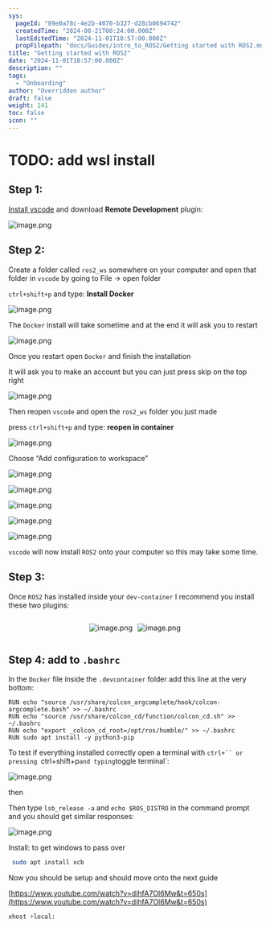 ```yaml
---
sys:
  pageId: "89e0a78c-4e2b-4070-b327-d28cb0694742"
  createdTime: "2024-08-21T00:24:00.000Z"
  lastEditedTime: "2024-11-01T18:57:00.000Z"
  propFilepath: "docs/Guides/intro_to_ROS2/Getting started with ROS2.md"
title: "Getting started with ROS2"
date: "2024-11-01T18:57:00.000Z"
description: ""
tags:
  - "Onboarding"
author: "Overridden author"
draft: false
weight: 141
toc: false
icon: ""
---
```


# TODO: add wsl install

## Step 1:

[Install vscode](https://code.visualstudio.com/download) and download **Remote Development** plugin:

![image.png](https://prod-files-secure.s3.us-west-2.amazonaws.com/d518164a-d88e-44d1-a4ee-3adb3bd8bce0/efb52993-1881-4a40-b95e-6f020334f022/image.png?X-Amz-Algorithm=AWS4-HMAC-SHA256&X-Amz-Content-Sha256=UNSIGNED-PAYLOAD&X-Amz-Credential=ASIAZI2LB466ZNFHJ6IL%2F20250402%2Fus-west-2%2Fs3%2Faws4_request&X-Amz-Date=20250402T121504Z&X-Amz-Expires=3600&X-Amz-Security-Token=IQoJb3JpZ2luX2VjEGwaCXVzLXdlc3QtMiJIMEYCIQDHgXSATN8cNoNkwnhPwBPerJHqhS6EmLHj%2FtBU0pLb8gIhAJ0KWcOOxpYRL8GR5RtRl1c5GyaElmcnxMP61h1D4jWtKogECNX%2F%2F%2F%2F%2F%2F%2F%2F%2F%2FwEQABoMNjM3NDIzMTgzODA1IgxK6SdCA4ZE%2F3cSP3Iq3APVlBDATd7OSTyeexWPgIap6nreIXUKu4902iFA0rWV3Br%2FB5bFlZwo8CesfxV%2FbiePeM93Mt1W2k3BstFpZUNjPFKwo%2FNEJNGDcdvPo52g6KcytccB2j544M9P2X2kgJTLjPyepwOE6bXAXRO7YfIyjFRPSJyEl%2F0s0kD4d2xgpmmM%2BaZzxuKxjr37GBgkjkivaZLixvSvKXcUe16SRA3q%2B7TyqF%2F0%2BldcgCFc2iowjpBwD%2Fbx8HBsmMNyvxYAWf0L7F0AF%2F10nvkPdbu5wK%2FKIeIQKouEth8cpKYFQHR1lH%2Bwzl3ufTERzwcuE3eLK2y%2BCdgJjAUDPAShgk7a98BXc4oX%2FdY%2Fw4fxoLC5adVWMNba6pN5RBEy6SpXSKUqBWwnZAYfBJ5kt%2BvxWRhcVnmY%2FFj8kGScN%2FuhYEf7egV2UfoGF6dsSvUnIS48iSNEB8%2FDgcvP14GdbCup5lLbJr3%2B5SvADUqfB4AFSlgLOma2mBxxRjGLmCDqUc9hk5ioPEBnsaMve8YSNFGSnDNkh3YmmImQO3tqpApmcxjW8Z5H%2BIjeihK4mbTaij%2FnEi3S7T04xMumgFgM9CWVoZYLsdHYbqeRKN6%2Fp4%2F%2FyhracsAQ3%2FxPepV0%2FzxT7HWjXTCYxLS%2FBjqkAe9xvG8FN6buFt085YXMBsNjyDqTBBIH2uLhmpTL1nuh%2Bln9MZSsppJMUzi%2FSN%2FiBhCG5PqtR5xXw%2Bn6Xddy4QYIBUBi5rDe2QhiiE8l4ETcF4LBnOEz2UGp4Vwa%2BEGVPWqRVn7Rc8qsqyeA8CIIa%2BaqX1rFW81S4CxA021%2FVD%2Bb5j%2B7RddEjuLWZlKBGBt9RO4Y%2FopgiFRs8PX3RuENu8SusLXF&X-Amz-Signature=f3407d2ffdcb6691d0688f18025890ac339d36709deb0efd000b3707766065e2&X-Amz-SignedHeaders=host&x-id=GetObject)

## Step 2:

Create a folder called `ros2_ws` somewhere on your computer and open that folder in `vscode` by going to File → open folder 

`ctrl+shift+p` and type: **Install Docker**

![image.png](https://prod-files-secure.s3.us-west-2.amazonaws.com/d518164a-d88e-44d1-a4ee-3adb3bd8bce0/2269dc0e-1cd5-47ff-bceb-c04ad9b2eab0/image.png?X-Amz-Algorithm=AWS4-HMAC-SHA256&X-Amz-Content-Sha256=UNSIGNED-PAYLOAD&X-Amz-Credential=ASIAZI2LB466ZNFHJ6IL%2F20250402%2Fus-west-2%2Fs3%2Faws4_request&X-Amz-Date=20250402T121504Z&X-Amz-Expires=3600&X-Amz-Security-Token=IQoJb3JpZ2luX2VjEGwaCXVzLXdlc3QtMiJIMEYCIQDHgXSATN8cNoNkwnhPwBPerJHqhS6EmLHj%2FtBU0pLb8gIhAJ0KWcOOxpYRL8GR5RtRl1c5GyaElmcnxMP61h1D4jWtKogECNX%2F%2F%2F%2F%2F%2F%2F%2F%2F%2FwEQABoMNjM3NDIzMTgzODA1IgxK6SdCA4ZE%2F3cSP3Iq3APVlBDATd7OSTyeexWPgIap6nreIXUKu4902iFA0rWV3Br%2FB5bFlZwo8CesfxV%2FbiePeM93Mt1W2k3BstFpZUNjPFKwo%2FNEJNGDcdvPo52g6KcytccB2j544M9P2X2kgJTLjPyepwOE6bXAXRO7YfIyjFRPSJyEl%2F0s0kD4d2xgpmmM%2BaZzxuKxjr37GBgkjkivaZLixvSvKXcUe16SRA3q%2B7TyqF%2F0%2BldcgCFc2iowjpBwD%2Fbx8HBsmMNyvxYAWf0L7F0AF%2F10nvkPdbu5wK%2FKIeIQKouEth8cpKYFQHR1lH%2Bwzl3ufTERzwcuE3eLK2y%2BCdgJjAUDPAShgk7a98BXc4oX%2FdY%2Fw4fxoLC5adVWMNba6pN5RBEy6SpXSKUqBWwnZAYfBJ5kt%2BvxWRhcVnmY%2FFj8kGScN%2FuhYEf7egV2UfoGF6dsSvUnIS48iSNEB8%2FDgcvP14GdbCup5lLbJr3%2B5SvADUqfB4AFSlgLOma2mBxxRjGLmCDqUc9hk5ioPEBnsaMve8YSNFGSnDNkh3YmmImQO3tqpApmcxjW8Z5H%2BIjeihK4mbTaij%2FnEi3S7T04xMumgFgM9CWVoZYLsdHYbqeRKN6%2Fp4%2F%2FyhracsAQ3%2FxPepV0%2FzxT7HWjXTCYxLS%2FBjqkAe9xvG8FN6buFt085YXMBsNjyDqTBBIH2uLhmpTL1nuh%2Bln9MZSsppJMUzi%2FSN%2FiBhCG5PqtR5xXw%2Bn6Xddy4QYIBUBi5rDe2QhiiE8l4ETcF4LBnOEz2UGp4Vwa%2BEGVPWqRVn7Rc8qsqyeA8CIIa%2BaqX1rFW81S4CxA021%2FVD%2Bb5j%2B7RddEjuLWZlKBGBt9RO4Y%2FopgiFRs8PX3RuENu8SusLXF&X-Amz-Signature=62eb0b1873dbe1a6db3d9cc2a07065c42f1ef79b429d1c342ad22f2868fe02b9&X-Amz-SignedHeaders=host&x-id=GetObject)

The `Docker` install will take sometime and at the end it will ask you to restart

![image.png](https://prod-files-secure.s3.us-west-2.amazonaws.com/d518164a-d88e-44d1-a4ee-3adb3bd8bce0/ed233f78-be33-4b1f-b89c-9c346c0e961e/image.png?X-Amz-Algorithm=AWS4-HMAC-SHA256&X-Amz-Content-Sha256=UNSIGNED-PAYLOAD&X-Amz-Credential=ASIAZI2LB466ZNFHJ6IL%2F20250402%2Fus-west-2%2Fs3%2Faws4_request&X-Amz-Date=20250402T121504Z&X-Amz-Expires=3600&X-Amz-Security-Token=IQoJb3JpZ2luX2VjEGwaCXVzLXdlc3QtMiJIMEYCIQDHgXSATN8cNoNkwnhPwBPerJHqhS6EmLHj%2FtBU0pLb8gIhAJ0KWcOOxpYRL8GR5RtRl1c5GyaElmcnxMP61h1D4jWtKogECNX%2F%2F%2F%2F%2F%2F%2F%2F%2F%2FwEQABoMNjM3NDIzMTgzODA1IgxK6SdCA4ZE%2F3cSP3Iq3APVlBDATd7OSTyeexWPgIap6nreIXUKu4902iFA0rWV3Br%2FB5bFlZwo8CesfxV%2FbiePeM93Mt1W2k3BstFpZUNjPFKwo%2FNEJNGDcdvPo52g6KcytccB2j544M9P2X2kgJTLjPyepwOE6bXAXRO7YfIyjFRPSJyEl%2F0s0kD4d2xgpmmM%2BaZzxuKxjr37GBgkjkivaZLixvSvKXcUe16SRA3q%2B7TyqF%2F0%2BldcgCFc2iowjpBwD%2Fbx8HBsmMNyvxYAWf0L7F0AF%2F10nvkPdbu5wK%2FKIeIQKouEth8cpKYFQHR1lH%2Bwzl3ufTERzwcuE3eLK2y%2BCdgJjAUDPAShgk7a98BXc4oX%2FdY%2Fw4fxoLC5adVWMNba6pN5RBEy6SpXSKUqBWwnZAYfBJ5kt%2BvxWRhcVnmY%2FFj8kGScN%2FuhYEf7egV2UfoGF6dsSvUnIS48iSNEB8%2FDgcvP14GdbCup5lLbJr3%2B5SvADUqfB4AFSlgLOma2mBxxRjGLmCDqUc9hk5ioPEBnsaMve8YSNFGSnDNkh3YmmImQO3tqpApmcxjW8Z5H%2BIjeihK4mbTaij%2FnEi3S7T04xMumgFgM9CWVoZYLsdHYbqeRKN6%2Fp4%2F%2FyhracsAQ3%2FxPepV0%2FzxT7HWjXTCYxLS%2FBjqkAe9xvG8FN6buFt085YXMBsNjyDqTBBIH2uLhmpTL1nuh%2Bln9MZSsppJMUzi%2FSN%2FiBhCG5PqtR5xXw%2Bn6Xddy4QYIBUBi5rDe2QhiiE8l4ETcF4LBnOEz2UGp4Vwa%2BEGVPWqRVn7Rc8qsqyeA8CIIa%2BaqX1rFW81S4CxA021%2FVD%2Bb5j%2B7RddEjuLWZlKBGBt9RO4Y%2FopgiFRs8PX3RuENu8SusLXF&X-Amz-Signature=e5fbd451793212152697870d8df99219210ee37cbca9271f2801e43af2a8db12&X-Amz-SignedHeaders=host&x-id=GetObject)

Once you restart open `Docker` and finish the installation

It will ask you to make an account but you can just press skip on the top right

![image.png](https://prod-files-secure.s3.us-west-2.amazonaws.com/d518164a-d88e-44d1-a4ee-3adb3bd8bce0/21010ad9-1659-4fd9-9f59-9932a09b2a3d/image.png?X-Amz-Algorithm=AWS4-HMAC-SHA256&X-Amz-Content-Sha256=UNSIGNED-PAYLOAD&X-Amz-Credential=ASIAZI2LB466ZNFHJ6IL%2F20250402%2Fus-west-2%2Fs3%2Faws4_request&X-Amz-Date=20250402T121504Z&X-Amz-Expires=3600&X-Amz-Security-Token=IQoJb3JpZ2luX2VjEGwaCXVzLXdlc3QtMiJIMEYCIQDHgXSATN8cNoNkwnhPwBPerJHqhS6EmLHj%2FtBU0pLb8gIhAJ0KWcOOxpYRL8GR5RtRl1c5GyaElmcnxMP61h1D4jWtKogECNX%2F%2F%2F%2F%2F%2F%2F%2F%2F%2FwEQABoMNjM3NDIzMTgzODA1IgxK6SdCA4ZE%2F3cSP3Iq3APVlBDATd7OSTyeexWPgIap6nreIXUKu4902iFA0rWV3Br%2FB5bFlZwo8CesfxV%2FbiePeM93Mt1W2k3BstFpZUNjPFKwo%2FNEJNGDcdvPo52g6KcytccB2j544M9P2X2kgJTLjPyepwOE6bXAXRO7YfIyjFRPSJyEl%2F0s0kD4d2xgpmmM%2BaZzxuKxjr37GBgkjkivaZLixvSvKXcUe16SRA3q%2B7TyqF%2F0%2BldcgCFc2iowjpBwD%2Fbx8HBsmMNyvxYAWf0L7F0AF%2F10nvkPdbu5wK%2FKIeIQKouEth8cpKYFQHR1lH%2Bwzl3ufTERzwcuE3eLK2y%2BCdgJjAUDPAShgk7a98BXc4oX%2FdY%2Fw4fxoLC5adVWMNba6pN5RBEy6SpXSKUqBWwnZAYfBJ5kt%2BvxWRhcVnmY%2FFj8kGScN%2FuhYEf7egV2UfoGF6dsSvUnIS48iSNEB8%2FDgcvP14GdbCup5lLbJr3%2B5SvADUqfB4AFSlgLOma2mBxxRjGLmCDqUc9hk5ioPEBnsaMve8YSNFGSnDNkh3YmmImQO3tqpApmcxjW8Z5H%2BIjeihK4mbTaij%2FnEi3S7T04xMumgFgM9CWVoZYLsdHYbqeRKN6%2Fp4%2F%2FyhracsAQ3%2FxPepV0%2FzxT7HWjXTCYxLS%2FBjqkAe9xvG8FN6buFt085YXMBsNjyDqTBBIH2uLhmpTL1nuh%2Bln9MZSsppJMUzi%2FSN%2FiBhCG5PqtR5xXw%2Bn6Xddy4QYIBUBi5rDe2QhiiE8l4ETcF4LBnOEz2UGp4Vwa%2BEGVPWqRVn7Rc8qsqyeA8CIIa%2BaqX1rFW81S4CxA021%2FVD%2Bb5j%2B7RddEjuLWZlKBGBt9RO4Y%2FopgiFRs8PX3RuENu8SusLXF&X-Amz-Signature=0cf9542e9f37edbb92512c4a3bb78c8cf020f6795185771fed23861ee239a4e8&X-Amz-SignedHeaders=host&x-id=GetObject)

Then reopen `vscode` and open the `ros2_ws` folder you just made

press `ctrl+shift+p` and type: **reopen in container**

![image.png](https://prod-files-secure.s3.us-west-2.amazonaws.com/d518164a-d88e-44d1-a4ee-3adb3bd8bce0/4e93b8c2-41ad-488c-8095-c74205196118/image.png?X-Amz-Algorithm=AWS4-HMAC-SHA256&X-Amz-Content-Sha256=UNSIGNED-PAYLOAD&X-Amz-Credential=ASIAZI2LB466ZNFHJ6IL%2F20250402%2Fus-west-2%2Fs3%2Faws4_request&X-Amz-Date=20250402T121504Z&X-Amz-Expires=3600&X-Amz-Security-Token=IQoJb3JpZ2luX2VjEGwaCXVzLXdlc3QtMiJIMEYCIQDHgXSATN8cNoNkwnhPwBPerJHqhS6EmLHj%2FtBU0pLb8gIhAJ0KWcOOxpYRL8GR5RtRl1c5GyaElmcnxMP61h1D4jWtKogECNX%2F%2F%2F%2F%2F%2F%2F%2F%2F%2FwEQABoMNjM3NDIzMTgzODA1IgxK6SdCA4ZE%2F3cSP3Iq3APVlBDATd7OSTyeexWPgIap6nreIXUKu4902iFA0rWV3Br%2FB5bFlZwo8CesfxV%2FbiePeM93Mt1W2k3BstFpZUNjPFKwo%2FNEJNGDcdvPo52g6KcytccB2j544M9P2X2kgJTLjPyepwOE6bXAXRO7YfIyjFRPSJyEl%2F0s0kD4d2xgpmmM%2BaZzxuKxjr37GBgkjkivaZLixvSvKXcUe16SRA3q%2B7TyqF%2F0%2BldcgCFc2iowjpBwD%2Fbx8HBsmMNyvxYAWf0L7F0AF%2F10nvkPdbu5wK%2FKIeIQKouEth8cpKYFQHR1lH%2Bwzl3ufTERzwcuE3eLK2y%2BCdgJjAUDPAShgk7a98BXc4oX%2FdY%2Fw4fxoLC5adVWMNba6pN5RBEy6SpXSKUqBWwnZAYfBJ5kt%2BvxWRhcVnmY%2FFj8kGScN%2FuhYEf7egV2UfoGF6dsSvUnIS48iSNEB8%2FDgcvP14GdbCup5lLbJr3%2B5SvADUqfB4AFSlgLOma2mBxxRjGLmCDqUc9hk5ioPEBnsaMve8YSNFGSnDNkh3YmmImQO3tqpApmcxjW8Z5H%2BIjeihK4mbTaij%2FnEi3S7T04xMumgFgM9CWVoZYLsdHYbqeRKN6%2Fp4%2F%2FyhracsAQ3%2FxPepV0%2FzxT7HWjXTCYxLS%2FBjqkAe9xvG8FN6buFt085YXMBsNjyDqTBBIH2uLhmpTL1nuh%2Bln9MZSsppJMUzi%2FSN%2FiBhCG5PqtR5xXw%2Bn6Xddy4QYIBUBi5rDe2QhiiE8l4ETcF4LBnOEz2UGp4Vwa%2BEGVPWqRVn7Rc8qsqyeA8CIIa%2BaqX1rFW81S4CxA021%2FVD%2Bb5j%2B7RddEjuLWZlKBGBt9RO4Y%2FopgiFRs8PX3RuENu8SusLXF&X-Amz-Signature=95abd47f472e545eb1fdb3951be976dccd4e64faa56c1b085865e2d8fb05b4ff&X-Amz-SignedHeaders=host&x-id=GetObject)

Choose “Add configuration to workspace”

![image.png](https://prod-files-secure.s3.us-west-2.amazonaws.com/d518164a-d88e-44d1-a4ee-3adb3bd8bce0/9560b282-5060-4989-ba37-97e7b2c22476/image.png?X-Amz-Algorithm=AWS4-HMAC-SHA256&X-Amz-Content-Sha256=UNSIGNED-PAYLOAD&X-Amz-Credential=ASIAZI2LB466ZNFHJ6IL%2F20250402%2Fus-west-2%2Fs3%2Faws4_request&X-Amz-Date=20250402T121504Z&X-Amz-Expires=3600&X-Amz-Security-Token=IQoJb3JpZ2luX2VjEGwaCXVzLXdlc3QtMiJIMEYCIQDHgXSATN8cNoNkwnhPwBPerJHqhS6EmLHj%2FtBU0pLb8gIhAJ0KWcOOxpYRL8GR5RtRl1c5GyaElmcnxMP61h1D4jWtKogECNX%2F%2F%2F%2F%2F%2F%2F%2F%2F%2FwEQABoMNjM3NDIzMTgzODA1IgxK6SdCA4ZE%2F3cSP3Iq3APVlBDATd7OSTyeexWPgIap6nreIXUKu4902iFA0rWV3Br%2FB5bFlZwo8CesfxV%2FbiePeM93Mt1W2k3BstFpZUNjPFKwo%2FNEJNGDcdvPo52g6KcytccB2j544M9P2X2kgJTLjPyepwOE6bXAXRO7YfIyjFRPSJyEl%2F0s0kD4d2xgpmmM%2BaZzxuKxjr37GBgkjkivaZLixvSvKXcUe16SRA3q%2B7TyqF%2F0%2BldcgCFc2iowjpBwD%2Fbx8HBsmMNyvxYAWf0L7F0AF%2F10nvkPdbu5wK%2FKIeIQKouEth8cpKYFQHR1lH%2Bwzl3ufTERzwcuE3eLK2y%2BCdgJjAUDPAShgk7a98BXc4oX%2FdY%2Fw4fxoLC5adVWMNba6pN5RBEy6SpXSKUqBWwnZAYfBJ5kt%2BvxWRhcVnmY%2FFj8kGScN%2FuhYEf7egV2UfoGF6dsSvUnIS48iSNEB8%2FDgcvP14GdbCup5lLbJr3%2B5SvADUqfB4AFSlgLOma2mBxxRjGLmCDqUc9hk5ioPEBnsaMve8YSNFGSnDNkh3YmmImQO3tqpApmcxjW8Z5H%2BIjeihK4mbTaij%2FnEi3S7T04xMumgFgM9CWVoZYLsdHYbqeRKN6%2Fp4%2F%2FyhracsAQ3%2FxPepV0%2FzxT7HWjXTCYxLS%2FBjqkAe9xvG8FN6buFt085YXMBsNjyDqTBBIH2uLhmpTL1nuh%2Bln9MZSsppJMUzi%2FSN%2FiBhCG5PqtR5xXw%2Bn6Xddy4QYIBUBi5rDe2QhiiE8l4ETcF4LBnOEz2UGp4Vwa%2BEGVPWqRVn7Rc8qsqyeA8CIIa%2BaqX1rFW81S4CxA021%2FVD%2Bb5j%2B7RddEjuLWZlKBGBt9RO4Y%2FopgiFRs8PX3RuENu8SusLXF&X-Amz-Signature=85a550cc75fde7d2031fa94ee1150d43f9b31663c4d3a81ea742c59a59cd2fb4&X-Amz-SignedHeaders=host&x-id=GetObject)

![image.png](https://prod-files-secure.s3.us-west-2.amazonaws.com/d518164a-d88e-44d1-a4ee-3adb3bd8bce0/2ee63f81-886b-48e8-a553-dc6e5eac99e4/image.png?X-Amz-Algorithm=AWS4-HMAC-SHA256&X-Amz-Content-Sha256=UNSIGNED-PAYLOAD&X-Amz-Credential=ASIAZI2LB466ZNFHJ6IL%2F20250402%2Fus-west-2%2Fs3%2Faws4_request&X-Amz-Date=20250402T121504Z&X-Amz-Expires=3600&X-Amz-Security-Token=IQoJb3JpZ2luX2VjEGwaCXVzLXdlc3QtMiJIMEYCIQDHgXSATN8cNoNkwnhPwBPerJHqhS6EmLHj%2FtBU0pLb8gIhAJ0KWcOOxpYRL8GR5RtRl1c5GyaElmcnxMP61h1D4jWtKogECNX%2F%2F%2F%2F%2F%2F%2F%2F%2F%2FwEQABoMNjM3NDIzMTgzODA1IgxK6SdCA4ZE%2F3cSP3Iq3APVlBDATd7OSTyeexWPgIap6nreIXUKu4902iFA0rWV3Br%2FB5bFlZwo8CesfxV%2FbiePeM93Mt1W2k3BstFpZUNjPFKwo%2FNEJNGDcdvPo52g6KcytccB2j544M9P2X2kgJTLjPyepwOE6bXAXRO7YfIyjFRPSJyEl%2F0s0kD4d2xgpmmM%2BaZzxuKxjr37GBgkjkivaZLixvSvKXcUe16SRA3q%2B7TyqF%2F0%2BldcgCFc2iowjpBwD%2Fbx8HBsmMNyvxYAWf0L7F0AF%2F10nvkPdbu5wK%2FKIeIQKouEth8cpKYFQHR1lH%2Bwzl3ufTERzwcuE3eLK2y%2BCdgJjAUDPAShgk7a98BXc4oX%2FdY%2Fw4fxoLC5adVWMNba6pN5RBEy6SpXSKUqBWwnZAYfBJ5kt%2BvxWRhcVnmY%2FFj8kGScN%2FuhYEf7egV2UfoGF6dsSvUnIS48iSNEB8%2FDgcvP14GdbCup5lLbJr3%2B5SvADUqfB4AFSlgLOma2mBxxRjGLmCDqUc9hk5ioPEBnsaMve8YSNFGSnDNkh3YmmImQO3tqpApmcxjW8Z5H%2BIjeihK4mbTaij%2FnEi3S7T04xMumgFgM9CWVoZYLsdHYbqeRKN6%2Fp4%2F%2FyhracsAQ3%2FxPepV0%2FzxT7HWjXTCYxLS%2FBjqkAe9xvG8FN6buFt085YXMBsNjyDqTBBIH2uLhmpTL1nuh%2Bln9MZSsppJMUzi%2FSN%2FiBhCG5PqtR5xXw%2Bn6Xddy4QYIBUBi5rDe2QhiiE8l4ETcF4LBnOEz2UGp4Vwa%2BEGVPWqRVn7Rc8qsqyeA8CIIa%2BaqX1rFW81S4CxA021%2FVD%2Bb5j%2B7RddEjuLWZlKBGBt9RO4Y%2FopgiFRs8PX3RuENu8SusLXF&X-Amz-Signature=5057a77f87de19be637a5879029284dac21359f40e860d7b25d86dbe5e894841&X-Amz-SignedHeaders=host&x-id=GetObject)

![image.png](https://prod-files-secure.s3.us-west-2.amazonaws.com/d518164a-d88e-44d1-a4ee-3adb3bd8bce0/ae1580b2-b048-407e-aed9-b584224a7a04/image.png?X-Amz-Algorithm=AWS4-HMAC-SHA256&X-Amz-Content-Sha256=UNSIGNED-PAYLOAD&X-Amz-Credential=ASIAZI2LB466ZNFHJ6IL%2F20250402%2Fus-west-2%2Fs3%2Faws4_request&X-Amz-Date=20250402T121504Z&X-Amz-Expires=3600&X-Amz-Security-Token=IQoJb3JpZ2luX2VjEGwaCXVzLXdlc3QtMiJIMEYCIQDHgXSATN8cNoNkwnhPwBPerJHqhS6EmLHj%2FtBU0pLb8gIhAJ0KWcOOxpYRL8GR5RtRl1c5GyaElmcnxMP61h1D4jWtKogECNX%2F%2F%2F%2F%2F%2F%2F%2F%2F%2FwEQABoMNjM3NDIzMTgzODA1IgxK6SdCA4ZE%2F3cSP3Iq3APVlBDATd7OSTyeexWPgIap6nreIXUKu4902iFA0rWV3Br%2FB5bFlZwo8CesfxV%2FbiePeM93Mt1W2k3BstFpZUNjPFKwo%2FNEJNGDcdvPo52g6KcytccB2j544M9P2X2kgJTLjPyepwOE6bXAXRO7YfIyjFRPSJyEl%2F0s0kD4d2xgpmmM%2BaZzxuKxjr37GBgkjkivaZLixvSvKXcUe16SRA3q%2B7TyqF%2F0%2BldcgCFc2iowjpBwD%2Fbx8HBsmMNyvxYAWf0L7F0AF%2F10nvkPdbu5wK%2FKIeIQKouEth8cpKYFQHR1lH%2Bwzl3ufTERzwcuE3eLK2y%2BCdgJjAUDPAShgk7a98BXc4oX%2FdY%2Fw4fxoLC5adVWMNba6pN5RBEy6SpXSKUqBWwnZAYfBJ5kt%2BvxWRhcVnmY%2FFj8kGScN%2FuhYEf7egV2UfoGF6dsSvUnIS48iSNEB8%2FDgcvP14GdbCup5lLbJr3%2B5SvADUqfB4AFSlgLOma2mBxxRjGLmCDqUc9hk5ioPEBnsaMve8YSNFGSnDNkh3YmmImQO3tqpApmcxjW8Z5H%2BIjeihK4mbTaij%2FnEi3S7T04xMumgFgM9CWVoZYLsdHYbqeRKN6%2Fp4%2F%2FyhracsAQ3%2FxPepV0%2FzxT7HWjXTCYxLS%2FBjqkAe9xvG8FN6buFt085YXMBsNjyDqTBBIH2uLhmpTL1nuh%2Bln9MZSsppJMUzi%2FSN%2FiBhCG5PqtR5xXw%2Bn6Xddy4QYIBUBi5rDe2QhiiE8l4ETcF4LBnOEz2UGp4Vwa%2BEGVPWqRVn7Rc8qsqyeA8CIIa%2BaqX1rFW81S4CxA021%2FVD%2Bb5j%2B7RddEjuLWZlKBGBt9RO4Y%2FopgiFRs8PX3RuENu8SusLXF&X-Amz-Signature=d56ac2d55391887364d0bb4742a251fec25a5b33d6935573d7f0ff6e82c67964&X-Amz-SignedHeaders=host&x-id=GetObject)

![image.png](https://prod-files-secure.s3.us-west-2.amazonaws.com/d518164a-d88e-44d1-a4ee-3adb3bd8bce0/53255b28-f75e-430f-b9e3-c0ac8577e42b/image.png?X-Amz-Algorithm=AWS4-HMAC-SHA256&X-Amz-Content-Sha256=UNSIGNED-PAYLOAD&X-Amz-Credential=ASIAZI2LB466ZNFHJ6IL%2F20250402%2Fus-west-2%2Fs3%2Faws4_request&X-Amz-Date=20250402T121504Z&X-Amz-Expires=3600&X-Amz-Security-Token=IQoJb3JpZ2luX2VjEGwaCXVzLXdlc3QtMiJIMEYCIQDHgXSATN8cNoNkwnhPwBPerJHqhS6EmLHj%2FtBU0pLb8gIhAJ0KWcOOxpYRL8GR5RtRl1c5GyaElmcnxMP61h1D4jWtKogECNX%2F%2F%2F%2F%2F%2F%2F%2F%2F%2FwEQABoMNjM3NDIzMTgzODA1IgxK6SdCA4ZE%2F3cSP3Iq3APVlBDATd7OSTyeexWPgIap6nreIXUKu4902iFA0rWV3Br%2FB5bFlZwo8CesfxV%2FbiePeM93Mt1W2k3BstFpZUNjPFKwo%2FNEJNGDcdvPo52g6KcytccB2j544M9P2X2kgJTLjPyepwOE6bXAXRO7YfIyjFRPSJyEl%2F0s0kD4d2xgpmmM%2BaZzxuKxjr37GBgkjkivaZLixvSvKXcUe16SRA3q%2B7TyqF%2F0%2BldcgCFc2iowjpBwD%2Fbx8HBsmMNyvxYAWf0L7F0AF%2F10nvkPdbu5wK%2FKIeIQKouEth8cpKYFQHR1lH%2Bwzl3ufTERzwcuE3eLK2y%2BCdgJjAUDPAShgk7a98BXc4oX%2FdY%2Fw4fxoLC5adVWMNba6pN5RBEy6SpXSKUqBWwnZAYfBJ5kt%2BvxWRhcVnmY%2FFj8kGScN%2FuhYEf7egV2UfoGF6dsSvUnIS48iSNEB8%2FDgcvP14GdbCup5lLbJr3%2B5SvADUqfB4AFSlgLOma2mBxxRjGLmCDqUc9hk5ioPEBnsaMve8YSNFGSnDNkh3YmmImQO3tqpApmcxjW8Z5H%2BIjeihK4mbTaij%2FnEi3S7T04xMumgFgM9CWVoZYLsdHYbqeRKN6%2Fp4%2F%2FyhracsAQ3%2FxPepV0%2FzxT7HWjXTCYxLS%2FBjqkAe9xvG8FN6buFt085YXMBsNjyDqTBBIH2uLhmpTL1nuh%2Bln9MZSsppJMUzi%2FSN%2FiBhCG5PqtR5xXw%2Bn6Xddy4QYIBUBi5rDe2QhiiE8l4ETcF4LBnOEz2UGp4Vwa%2BEGVPWqRVn7Rc8qsqyeA8CIIa%2BaqX1rFW81S4CxA021%2FVD%2Bb5j%2B7RddEjuLWZlKBGBt9RO4Y%2FopgiFRs8PX3RuENu8SusLXF&X-Amz-Signature=6408a950b2766adf8e06d1e0b3989b61cce091b737652dedb095c4c5a2c978b4&X-Amz-SignedHeaders=host&x-id=GetObject)

![image.png](https://prod-files-secure.s3.us-west-2.amazonaws.com/d518164a-d88e-44d1-a4ee-3adb3bd8bce0/7c562767-5af9-4ffb-97d1-327bcdf4ee00/image.png?X-Amz-Algorithm=AWS4-HMAC-SHA256&X-Amz-Content-Sha256=UNSIGNED-PAYLOAD&X-Amz-Credential=ASIAZI2LB466ZNFHJ6IL%2F20250402%2Fus-west-2%2Fs3%2Faws4_request&X-Amz-Date=20250402T121504Z&X-Amz-Expires=3600&X-Amz-Security-Token=IQoJb3JpZ2luX2VjEGwaCXVzLXdlc3QtMiJIMEYCIQDHgXSATN8cNoNkwnhPwBPerJHqhS6EmLHj%2FtBU0pLb8gIhAJ0KWcOOxpYRL8GR5RtRl1c5GyaElmcnxMP61h1D4jWtKogECNX%2F%2F%2F%2F%2F%2F%2F%2F%2F%2FwEQABoMNjM3NDIzMTgzODA1IgxK6SdCA4ZE%2F3cSP3Iq3APVlBDATd7OSTyeexWPgIap6nreIXUKu4902iFA0rWV3Br%2FB5bFlZwo8CesfxV%2FbiePeM93Mt1W2k3BstFpZUNjPFKwo%2FNEJNGDcdvPo52g6KcytccB2j544M9P2X2kgJTLjPyepwOE6bXAXRO7YfIyjFRPSJyEl%2F0s0kD4d2xgpmmM%2BaZzxuKxjr37GBgkjkivaZLixvSvKXcUe16SRA3q%2B7TyqF%2F0%2BldcgCFc2iowjpBwD%2Fbx8HBsmMNyvxYAWf0L7F0AF%2F10nvkPdbu5wK%2FKIeIQKouEth8cpKYFQHR1lH%2Bwzl3ufTERzwcuE3eLK2y%2BCdgJjAUDPAShgk7a98BXc4oX%2FdY%2Fw4fxoLC5adVWMNba6pN5RBEy6SpXSKUqBWwnZAYfBJ5kt%2BvxWRhcVnmY%2FFj8kGScN%2FuhYEf7egV2UfoGF6dsSvUnIS48iSNEB8%2FDgcvP14GdbCup5lLbJr3%2B5SvADUqfB4AFSlgLOma2mBxxRjGLmCDqUc9hk5ioPEBnsaMve8YSNFGSnDNkh3YmmImQO3tqpApmcxjW8Z5H%2BIjeihK4mbTaij%2FnEi3S7T04xMumgFgM9CWVoZYLsdHYbqeRKN6%2Fp4%2F%2FyhracsAQ3%2FxPepV0%2FzxT7HWjXTCYxLS%2FBjqkAe9xvG8FN6buFt085YXMBsNjyDqTBBIH2uLhmpTL1nuh%2Bln9MZSsppJMUzi%2FSN%2FiBhCG5PqtR5xXw%2Bn6Xddy4QYIBUBi5rDe2QhiiE8l4ETcF4LBnOEz2UGp4Vwa%2BEGVPWqRVn7Rc8qsqyeA8CIIa%2BaqX1rFW81S4CxA021%2FVD%2Bb5j%2B7RddEjuLWZlKBGBt9RO4Y%2FopgiFRs8PX3RuENu8SusLXF&X-Amz-Signature=5f10d8b76324b275fe3ae79462928e1d82d69ad31567ddbc5375dfcfe3bed771&X-Amz-SignedHeaders=host&x-id=GetObject)

`vscode` will now install `ROS2` onto your computer so this may take some time.

## Step 3:

Once `ROS2` has installed inside your `dev-container` I recommend you install these two plugins:

<div style="display: flex;flex-direction: row; column-gap:10px; max-width: 630px;justify-content: center;">
<div>

![image.png](https://prod-files-secure.s3.us-west-2.amazonaws.com/d518164a-d88e-44d1-a4ee-3adb3bd8bce0/3fc3d550-5a54-4ba1-ba6b-faa01cdb7369/image.png?X-Amz-Algorithm=AWS4-HMAC-SHA256&X-Amz-Content-Sha256=UNSIGNED-PAYLOAD&X-Amz-Credential=ASIAZI2LB466SDEQAWAQ%2F20250402%2Fus-west-2%2Fs3%2Faws4_request&X-Amz-Date=20250402T121507Z&X-Amz-Expires=3600&X-Amz-Security-Token=IQoJb3JpZ2luX2VjEGwaCXVzLXdlc3QtMiJHMEUCIQDXqXudMPyt4R%2B9RtHSMjPGVmlZLD3xkPIsSHAxJr8JXAIgFlmPVuyUXzGxcWu00dwCR7MHovYnkPtdzgcETF0TuZYqiAQI1f%2F%2F%2F%2F%2F%2F%2F%2F%2F%2FARAAGgw2Mzc0MjMxODM4MDUiDA3tf9qr3W%2FBm6bhzircA7tUxoc3PgtvlDQufD1DQtMsWljVwehvS%2FVI7ZQZ2Dc%2BUtMGMtDCdL5xdjCyeHMt62aHOYFDDeX4ux9N%2FzC9T0gO7iVUlmk5j4%2B%2FotbTqug99DnNgVCR7UhiJJY5mvARjUF5o%2BmVOTpvObKrA5a0vAmY71ZeQOJAuBcBF7F1kXQQZFkK3QyHew9qM55NRzRSV4A9DUAMx%2FdSxxC97PPs7XFXrIoOjy%2FLPjKSh%2Ffc%2FzCBpYra9kz6%2B54XiD5YiNP7x5g4OA%2BmdxjjG9dPvE5Y9mb20ihhrnRjOmCEmNwjrB4LrA9XphNx1ijp9Y%2FKYhp3mrVhQ0RimbeArpgYxSqetMBR9mchIpqJSZ4S%2BtFfm2Ra5heptEZ%2FTGTkfZI4fE1gxcb%2BlwNBIGTS3kjk2v8yONJa72qFmekyiq%2FT0kF5FvXGo1dbSll3%2BijvMkPGV%2BzWZCDzylqxEd1LmeN%2BQCK9JRK%2BBh4CRFG%2BzJs0xATe703Edia54BtCEsCBjTlNVDyM%2FeYu4yUSnz6Hiq%2BmbCDyxpOC8%2BHw9jux%2F6LxSoMF0z14QLQs2uTZ2yR0xCe%2Bxwka3bmqPNU%2BPYWesXSRdm9FvuDTbDIKrJwlapJ6IxkH8fb5jUP2Q8EF5V%2Bgon6VMJnEtL8GOqUBN5g8tvkfFKMwLG%2BCLfHQVSqKvHnR%2BRqlYVrhOMVGjyUK29WqNoII5%2BxkGlTRgJPD4C9bviQldeQbRjMJeHTrNoKJ%2BL8zstGQxSsjvr5qAacxb6GJbarYBrYiDmwcnSTfioDPFXNgQa3Dge5oRqDyUoQLnU9FdQAazLmBsfueKJp6%2F7V%2BfZGOSNqQJqXI0pZPkDOtYP6z3odS0EN2w9Z%2F2tvP%2Fd3Q&X-Amz-Signature=e86db369d43cfeeee6688705a86c92931938337fbb4a5aac632cfc5f8e8bba9e&X-Amz-SignedHeaders=host&x-id=GetObject)

</div>
<div>

![image.png](https://prod-files-secure.s3.us-west-2.amazonaws.com/d518164a-d88e-44d1-a4ee-3adb3bd8bce0/d994cc66-13c2-4093-a5a3-f84cf4601a82/image.png?X-Amz-Algorithm=AWS4-HMAC-SHA256&X-Amz-Content-Sha256=UNSIGNED-PAYLOAD&X-Amz-Credential=ASIAZI2LB4662H6SBKM6%2F20250402%2Fus-west-2%2Fs3%2Faws4_request&X-Amz-Date=20250402T121507Z&X-Amz-Expires=3600&X-Amz-Security-Token=IQoJb3JpZ2luX2VjEGwaCXVzLXdlc3QtMiJHMEUCIAVvwxCzeW4WktHNqV3b1fkNC1vJkQS7h%2FTQd4grE5rlAiEAp2Qy%2FHJUFANhpPqPcTJDSvmf8bEfUAzq4OZbzU1olGgqiAQI1f%2F%2F%2F%2F%2F%2F%2F%2F%2F%2FARAAGgw2Mzc0MjMxODM4MDUiDEPSRL%2FbB1PxKznl%2BSrcA6EXQLeMYvZ9nk%2BjJJLey4U9hWxYCHjQCFxsU%2BLnVzkQntgc%2BAENzZONbel1fn5aRVzcFU2d5TGaGIHhl%2FkbzPmxScSXfaxbD6jzVwEZC%2FP15FqNbK1VOyO%2Fhxf7iTn9AvjgKE9z6uA%2BZt3oCex6oz5HnzIetercRvyE7G%2FbmoU7E6zw%2Ba5Iu267ukW1DioFG0j5huj%2FP0vXsnG6etsTE%2Frs4aZ3rdhX5BeSgq1adDA4dS2%2BRzMYRaJhdCZNMrS%2B%2Fhyn%2BEoBs%2F79qw2dhUQBbNfsJqbOvsWF9ahL7eoTAkmmi8gBDDwlOFrPR2uzTsT79ZqUSlLaXLBy3UXAuOxYXhtR1EkHtXn2EzdqcMguBTu%2BPNfdaqpk%2FTIrfUfOrjxJl02bpfOzBKbKKvm5%2BnsFEJT%2FcTihn3m%2BIN7p9986c624ezBRcYdBinIJJfVn54yautKP9WXeBdknSnN8tKXWzEpNj81NBm%2FzfDJMay0e94zWV0aRimhollt9%2BpZQtROV%2BzCSs65dnb0jO7MI5KFNjAbddUZlTRAwiTXEiPWycmYzd5o5M2eO3vqTOPXET4kXSS0BoJ26lzDUJjUlULiv8dn5Z7p8%2FZFlYNGZsAnlEbX5UCkiC3GWAmX20kDRMM7DtL8GOqUBkv%2FrQAmOBmgX827flP%2FDuV5BCrbUJL9ST81hMbtAmKRhYQEHrGOHfTqgTKu5wyji4Zx%2FTrO954flYG91bxLBhZoIxUskiiHEeU2zm8tEBi4Lr122Z9VzwbmU2QGi%2BGzGUXgaaSM3vX1wyit5qXEWAQak5wR69XYAsrEE6R8aPX5Yjk0R%2F9ZuAw25Ete6%2BRMi1GYBEV29ypIb8r11%2BpDU%2F9IesgOk&X-Amz-Signature=b31c066b90e6bcee0737297955885217f6abcefa778be60554ae6e64331d6828&X-Amz-SignedHeaders=host&x-id=GetObject)

</div>
</div>

## Step 4: add to `.bashrc`

In the `Docker` file inside the `.devcontainer` folder add this line at the very bottom: 

```docker
RUN echo "source /usr/share/colcon_argcomplete/hook/colcon-argcomplete.bash" >> ~/.bashrc
RUN echo "source /usr/share/colcon_cd/function/colcon_cd.sh" >> ~/.bashrc
RUN echo "export _colcon_cd_root=/opt/ros/humble/" >> ~/.bashrc
RUN sudo apt install -y python3-pip 
```

To test if everything installed correctly open a terminal with `ctrl+`` or pressing `ctrl+shift+p` and typing `toggle terminal`:

![image.png](https://prod-files-secure.s3.us-west-2.amazonaws.com/d518164a-d88e-44d1-a4ee-3adb3bd8bce0/6a4943d8-b04e-4c02-9a58-775f3384d1a5/image.png?X-Amz-Algorithm=AWS4-HMAC-SHA256&X-Amz-Content-Sha256=UNSIGNED-PAYLOAD&X-Amz-Credential=ASIAZI2LB466ZNFHJ6IL%2F20250402%2Fus-west-2%2Fs3%2Faws4_request&X-Amz-Date=20250402T121504Z&X-Amz-Expires=3600&X-Amz-Security-Token=IQoJb3JpZ2luX2VjEGwaCXVzLXdlc3QtMiJIMEYCIQDHgXSATN8cNoNkwnhPwBPerJHqhS6EmLHj%2FtBU0pLb8gIhAJ0KWcOOxpYRL8GR5RtRl1c5GyaElmcnxMP61h1D4jWtKogECNX%2F%2F%2F%2F%2F%2F%2F%2F%2F%2FwEQABoMNjM3NDIzMTgzODA1IgxK6SdCA4ZE%2F3cSP3Iq3APVlBDATd7OSTyeexWPgIap6nreIXUKu4902iFA0rWV3Br%2FB5bFlZwo8CesfxV%2FbiePeM93Mt1W2k3BstFpZUNjPFKwo%2FNEJNGDcdvPo52g6KcytccB2j544M9P2X2kgJTLjPyepwOE6bXAXRO7YfIyjFRPSJyEl%2F0s0kD4d2xgpmmM%2BaZzxuKxjr37GBgkjkivaZLixvSvKXcUe16SRA3q%2B7TyqF%2F0%2BldcgCFc2iowjpBwD%2Fbx8HBsmMNyvxYAWf0L7F0AF%2F10nvkPdbu5wK%2FKIeIQKouEth8cpKYFQHR1lH%2Bwzl3ufTERzwcuE3eLK2y%2BCdgJjAUDPAShgk7a98BXc4oX%2FdY%2Fw4fxoLC5adVWMNba6pN5RBEy6SpXSKUqBWwnZAYfBJ5kt%2BvxWRhcVnmY%2FFj8kGScN%2FuhYEf7egV2UfoGF6dsSvUnIS48iSNEB8%2FDgcvP14GdbCup5lLbJr3%2B5SvADUqfB4AFSlgLOma2mBxxRjGLmCDqUc9hk5ioPEBnsaMve8YSNFGSnDNkh3YmmImQO3tqpApmcxjW8Z5H%2BIjeihK4mbTaij%2FnEi3S7T04xMumgFgM9CWVoZYLsdHYbqeRKN6%2Fp4%2F%2FyhracsAQ3%2FxPepV0%2FzxT7HWjXTCYxLS%2FBjqkAe9xvG8FN6buFt085YXMBsNjyDqTBBIH2uLhmpTL1nuh%2Bln9MZSsppJMUzi%2FSN%2FiBhCG5PqtR5xXw%2Bn6Xddy4QYIBUBi5rDe2QhiiE8l4ETcF4LBnOEz2UGp4Vwa%2BEGVPWqRVn7Rc8qsqyeA8CIIa%2BaqX1rFW81S4CxA021%2FVD%2Bb5j%2B7RddEjuLWZlKBGBt9RO4Y%2FopgiFRs8PX3RuENu8SusLXF&X-Amz-Signature=a6ff6c58479918ad3172f363db4a4d3050869a82dc08a48e9fd83986c2fb0efc&X-Amz-SignedHeaders=host&x-id=GetObject)

then 

Then type `lsb_release -a` and `echo $ROS_DISTRO` in the command prompt and you should get similar responses:

![image.png](https://prod-files-secure.s3.us-west-2.amazonaws.com/d518164a-d88e-44d1-a4ee-3adb3bd8bce0/3e635dec-a805-4e85-8b9e-d000e5b71a4e/image.png?X-Amz-Algorithm=AWS4-HMAC-SHA256&X-Amz-Content-Sha256=UNSIGNED-PAYLOAD&X-Amz-Credential=ASIAZI2LB466ZNFHJ6IL%2F20250402%2Fus-west-2%2Fs3%2Faws4_request&X-Amz-Date=20250402T121504Z&X-Amz-Expires=3600&X-Amz-Security-Token=IQoJb3JpZ2luX2VjEGwaCXVzLXdlc3QtMiJIMEYCIQDHgXSATN8cNoNkwnhPwBPerJHqhS6EmLHj%2FtBU0pLb8gIhAJ0KWcOOxpYRL8GR5RtRl1c5GyaElmcnxMP61h1D4jWtKogECNX%2F%2F%2F%2F%2F%2F%2F%2F%2F%2FwEQABoMNjM3NDIzMTgzODA1IgxK6SdCA4ZE%2F3cSP3Iq3APVlBDATd7OSTyeexWPgIap6nreIXUKu4902iFA0rWV3Br%2FB5bFlZwo8CesfxV%2FbiePeM93Mt1W2k3BstFpZUNjPFKwo%2FNEJNGDcdvPo52g6KcytccB2j544M9P2X2kgJTLjPyepwOE6bXAXRO7YfIyjFRPSJyEl%2F0s0kD4d2xgpmmM%2BaZzxuKxjr37GBgkjkivaZLixvSvKXcUe16SRA3q%2B7TyqF%2F0%2BldcgCFc2iowjpBwD%2Fbx8HBsmMNyvxYAWf0L7F0AF%2F10nvkPdbu5wK%2FKIeIQKouEth8cpKYFQHR1lH%2Bwzl3ufTERzwcuE3eLK2y%2BCdgJjAUDPAShgk7a98BXc4oX%2FdY%2Fw4fxoLC5adVWMNba6pN5RBEy6SpXSKUqBWwnZAYfBJ5kt%2BvxWRhcVnmY%2FFj8kGScN%2FuhYEf7egV2UfoGF6dsSvUnIS48iSNEB8%2FDgcvP14GdbCup5lLbJr3%2B5SvADUqfB4AFSlgLOma2mBxxRjGLmCDqUc9hk5ioPEBnsaMve8YSNFGSnDNkh3YmmImQO3tqpApmcxjW8Z5H%2BIjeihK4mbTaij%2FnEi3S7T04xMumgFgM9CWVoZYLsdHYbqeRKN6%2Fp4%2F%2FyhracsAQ3%2FxPepV0%2FzxT7HWjXTCYxLS%2FBjqkAe9xvG8FN6buFt085YXMBsNjyDqTBBIH2uLhmpTL1nuh%2Bln9MZSsppJMUzi%2FSN%2FiBhCG5PqtR5xXw%2Bn6Xddy4QYIBUBi5rDe2QhiiE8l4ETcF4LBnOEz2UGp4Vwa%2BEGVPWqRVn7Rc8qsqyeA8CIIa%2BaqX1rFW81S4CxA021%2FVD%2Bb5j%2B7RddEjuLWZlKBGBt9RO4Y%2FopgiFRs8PX3RuENu8SusLXF&X-Amz-Signature=bc9c71fb5fd3cce0b9130170ad119ba008b23f1d6eab11de6e24080e9bbf974d&X-Amz-SignedHeaders=host&x-id=GetObject)

Install:  to get windows to pass over

```bash
 sudo apt install xcb
```

Now you should be setup and should move onto the next guide 

[https://www.youtube.com/watch?v=dihfA7Ol6Mw&t=650s](https://www.youtube.com/watch?v=dihfA7Ol6Mw&t=650s)

```python
xhost +local:
```
